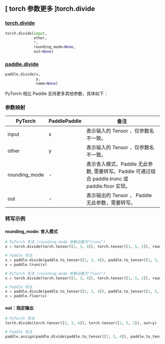 ## [ torch 参数更多 ]torch.divide
### [torch.divide](https://pytorch.org/docs/stable/generated/torch.divide.html?highlight=torch+divide#torch.divide)
```python
torch.divide(input,
             other,
             *,
             rounding_mode=None,
             out=None)
```

### [paddle.divide](https://www.paddlepaddle.org.cn/documentation/docs/zh/develop/api/paddle/divide_cn.html)
```python
paddle.divide(x,
              y,
              name=None)
```

PyTorch 相比 Paddle 支持更多其他参数，具体如下：
### 参数映射

| PyTorch       | PaddlePaddle | 备注                                                   |
| ------------- | ------------ | ------------------------------------------------------ |
|  input  |  x  | 表示输入的 Tensor ，仅参数名不一致。  |
|  other  |  y  | 表示输入的 Tensor ，仅参数名不一致。  |
|  rounding_mode  | -            | 表示舍入模式，Paddle 无此参数, 需要转写。Paddle 可通过组合 paddle.trunc 或 paddle.floor 实现。 |
|  out  | -  | 表示输出的 Tensor ， Paddle 无此参数，需要转写。    |


### 转写示例
#### rounding_mode: 舍入模式
```python
# PyTorch 写法 (rounding_mode 参数设置为"trunc")
x = torch.divide(torch.tensor([2, 3, 4]), torch.tensor([1, 5, 2]), rounding_mode='trunc')

# Paddle 写法
x = paddle.divide(paddle.to_tensor([2, 3, 4]), paddle.to_tensor([1, 5, 2]))
x = paddle.trunc(x)

# PyTorch 写法 (rounding_mode 参数设置为"floor")
x = torch.divide(torch.tensor([2, 3, 4]), torch.tensor([1, 5, 2]), rounding_mode='floor')

# Paddle 写法
x = paddle.divide(paddle.to_tensor([2, 3, 4]), paddle.to_tensor([1, 5, 2]))
x = paddle.floor(x)
```

#### out：指定输出
```python
# PyTorch 写法
torch.divide(torch.tensor([2, 3, 4]), torch.tensor([1, 5, 2]), out=y)

# Paddle 写法
paddle.assign(paddle.divide(paddle.to_tensor([2, 3, 4]), paddle.to_tensor([1, 5, 2])), y)
```
